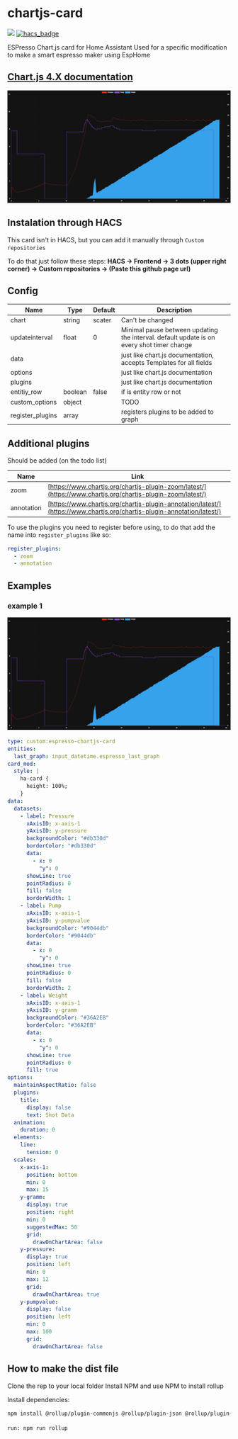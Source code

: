 # chartjs-card

[![](https://img.shields.io/github/v/release/ricreis394/chartjs-card.svg?style=flat)](https://github.com/ricreis394/chartjs-card/releases/latest)
[![hacs_badge](https://img.shields.io/badge/HACS-Custom-41BDF5.svg)](https://github.com/hacs/integration)

ESPresso Chart.js card for Home Assistant
Used for a specific modification to make a smart espresso maker using EspHome

## [Chart.js 4.X documentation](https://www.chartjs.org/docs/)

![](./img/example1.png)

## Instalation through HACS

This card isn't in HACS, but you can add it manually through `Custom repositories`

To do that just follow these steps: **HACS -> Frontend -> 3 dots (upper right corner) -> Custom repositories -> (Paste this github page url)**

## Config

| Name           | Type    | Default | Description                                                        |
| -------------- | ------- | ------- | ------------------------------------------------------------------ |
| chart          | string  |  scater | Can't be changed                                                   |
| updateinterval| float   | 0       | Minimal pause between updating the interval. default update is on every shot timer change|
| data           |         |         | just like chart.js documentation, accepts Templates for all fields |
| options        |         |         | just like chart.js documentation                                   |
| plugins        |         |         | just like chart.js documentation                                   |
| entitiy_row    | boolean | false   | if is entity row or not                                            |
| custom_options | object  |         | TODO                                                               |
| register_plugins | array  |         | registers plugins to be added to graph                            |



## Additional plugins

Should be added (on the todo list)

| Name | Link |
|--|--|
| zoom | [https://www.chartjs.org/chartjs-plugin-zoom/latest/](https://www.chartjs.org/chartjs-plugin-zoom/latest/) |
| annotation | [https://www.chartjs.org/chartjs-plugin-annotation/latest/](https://www.chartjs.org/chartjs-plugin-annotation/latest/) |

To use the plugins you need to register before using, to do that add the name into `register_plugins` like so:

```yaml
register_plugins:
  - zoom
  - annotation
```

## Examples

### example 1

![](./img/example1.png)

```yaml
type: custom:espresso-chartjs-card
entities:
  last_graph: input_datetime.espresso_last_graph
card_mod:
  style: |
    ha-card {
      height: 100%;
    }
data:
  datasets:
    - label: Pressure
      xAxisID: x-axis-1
      yAxisID: y-pressure
      backgroundColor: "#db330d"
      borderColor: "#db330d"
      data:
        - x: 0
          "y": 0
      showLine: true
      pointRadius: 0
      fill: false
      borderWidth: 1
    - label: Pump
      xAxisID: x-axis-1
      yAxisID: y-pumpvalue
      backgroundColor: "#9044db"
      borderColor: "#9044db"
      data:
        - x: 0
          "y": 0
      showLine: true
      pointRadius: 0
      fill: false
      borderWidth: 2
    - label: Weight
      xAxisID: x-axis-1
      yAxisID: y-gramm
      backgroundColor: "#36A2EB"
      borderColor: "#36A2EB"
      data:
        - x: 0
          "y": 0
      showLine: true
      pointRadius: 0
      fill: true
options:
  maintainAspectRatio: false
  plugins:
    title:
      display: false
      text: Shot Data
  animation:
    duration: 0
  elements:
    line:
      tension: 0
  scales:
    x-axis-1:
      position: bottom
      min: 0
      max: 15
    y-gramm:
      display: true
      position: right
      min: 0
      suggestedMax: 50
      grid:
        drawOnChartArea: false
    y-pressure:
      display: true
      position: left
      min: 0
      max: 12
      grid:
        drawOnChartArea: true
    y-pumpvalue:
      display: false
      position: left
      min: 0
      max: 100
      grid:
        drawOnChartArea: false

```

## How to make the dist file

Clone the rep to your local folder
Install NPM and use NPM to install rollup

Install dependencies: 

```bash
npm install @rollup/plugin-commonjs @rollup/plugin-json @rollup/plugin-node-resolve rollup-plugin-serve prettier install --save-dev

run: npm run rollup
```